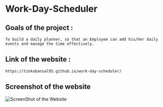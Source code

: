 # Work-Day-Scheduler

## Goals of the project :

```To build a daily planner, so that an Employee can add his/her daily events and manage the time effectively.```

## Link of the website :

```https://tinkubansal95.github.io/work-day-scheduler/```

## Screenshot of the website

![ScreenShot of the Website](Assets/ScreenShotOFTheWebsite.png)